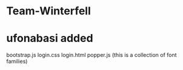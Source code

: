 # Team-Winterfell

# ufonabasi added
bootstrap.js
login.css
login.html
popper.js (this is a collection of font families)
